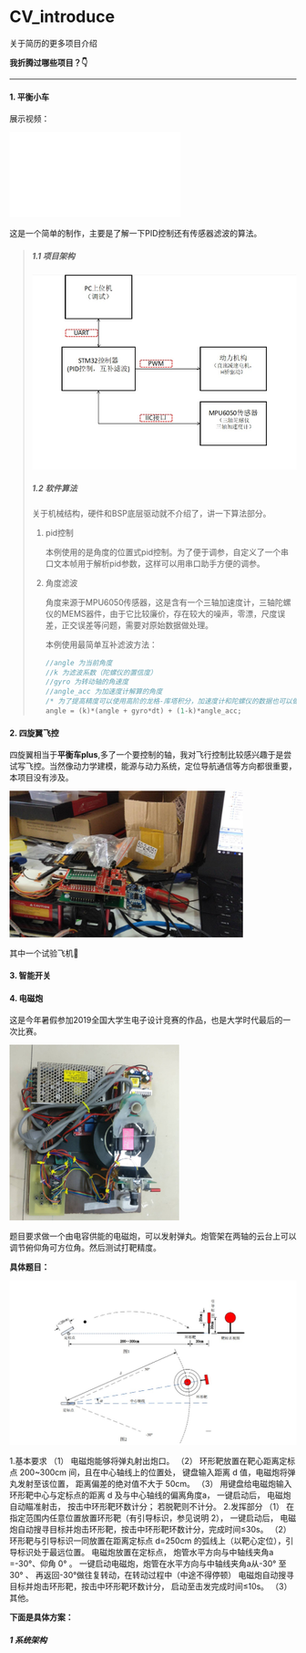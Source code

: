 # CV_introduce

关于简历的更多项目介绍

**我折腾过哪些项目？:point_down:**



---------------------------------

#### 1. 平衡小车

展示视频：

<iframe src="//player.bilibili.com/player.html?aid=33811954&cid=59172114&page=1" scrolling="no" border="0" frameborder="no" framespacing="1" allowfullscreen="true"> </iframe>

这是一个简单的制作，主要是了解一下PID控制还有传感器滤波的算法。

> ##### 1.1 项目架构
>
> <img src="\blanceCar.jpg" style="zoom:60%;" />
>
> ##### 1.2 软件算法
>
> 关于机械结构，硬件和BSP底层驱动就不介绍了，讲一下算法部分。
>
> 1. pid控制
>
>    本例使用的是角度的位置式pid控制。为了便于调参，自定义了一个串口文本帧用于解析pid参数，这样可以用串口助手方便的调参。
>
> 2. 角度滤波
>
>    角度来源于MPU6050传感器，这是含有一个三轴加速度计，三轴陀螺仪的MEMS器件，由于它比较廉价，存在较大的噪声，零漂，尺度误差，正交误差等问题，需要对原始数据做处理。
>
>    本例使用最简单互补滤波方法：
>
>    ```c++
>    //angle 为当前角度
>    //k 为滤波系数（陀螺仪的置信度）
>    //gyro 为转动轴的角速度
>    //angle_acc 为加速度计解算的角度
>    /* 为了提高精度可以使用高阶的龙格-库塔积分，加速度计和陀螺仪的数据也可以做一下平滑均值滤波 */
>    angle = (k)*(angle + gyro*dt) + (1-k)*angle_acc;
>    
>    ```



#### 2. 四旋翼飞控

四旋翼相当于**平衡车plus**,多了一个要控制的轴，我对飞行控制比较感兴趣于是尝试写飞控。当然像动力学建模，能源与动力系统，定位导航通信等方向都很重要，本项目没有涉及。

<img src="\四旋翼.jpg" style="zoom:40%;" />

其中一个试验飞机:small_red_triangle:





#### 3. 智能开关



#### 4. 电磁炮

这是今年暑假参加2019全国大学生电子设计竞赛的作品，也是大学时代最后的一次比赛。

<img src="\电磁炮2.jpg" style="zoom:30%;"/>

题目要求做一个由电容供能的电磁炮，可以发射弹丸。炮管架在两轴的云台上可以调节俯仰角可方位角。然后测试打靶精度。

**具体题目：**

<img src="\Egun01.jpg" style="zoom:80%;" />

1.基本要求
（1） 电磁炮能够将弹丸射出炮口。
（2） 环形靶放置在靶心距离定标点 200~300cm 间，且在中心轴线上的位置处， 键盘输入距离 d 值，电磁炮将弹丸发射至该位置， 距离偏差的绝对值不大于 50cm。
（3） 用键盘给电磁炮输入环形靶中心与定标点的距离 d 及与中心轴线的偏离角度a， 一键启动后， 电磁炮自动瞄准射击， 按击中环形靶环数计分； 若脱靶则不计分。
2.发挥部分
（1） 在指定范围内任意位置放置环形靶（有引导标识，参见说明 2）， 一键启动后， 电磁炮自动搜寻目标并炮击环形靶，按击中环形靶环数计分，完成时间≤30s。
（2） 环形靶与引导标识一同放置在距离定标点 d=250cm 的弧线上（以靶心定位），引导标识处于最远位置。 电磁炮放置在定标点， 炮管水平方向与中轴线夹角a =-30°、仰角 0° 。 一键启动电磁炮，炮管在水平方向与中轴线夹角a从-30° 至 30° 、 再返回-30°做往复转动，在转动过程中（中途不得停顿） 电磁炮自动搜寻目标并炮击环形靶，按击中环形靶环数计分， 启动至击发完成时间≤10s。
（3） 其他。 



**下面是具体方案：**

##### 1 系统架构







